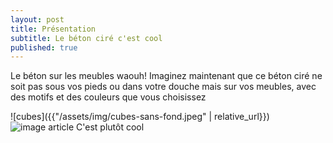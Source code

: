 ```yaml
---
layout: post
title: Présentation
subtitle: Le béton ciré c'est cool
published: true
---
```

Le béton sur les meubles waouh!
Imaginez maintenant que ce béton ciré ne soit pas sous vos pieds ou dans votre douche mais sur vos meubles, avec des motifs et des couleurs que vous choisissez

![cubes]({{"/assets/img/cubes-sans-fond.jpeg" | relative_url}})
![image article](https://image.shutterstock.com/image-photo/grunge-rough-gray-concrete-wall-250nw-2551024253.jpg)
C'est plutôt cool
